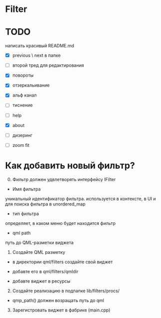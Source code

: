 # Filter

# TODO
написать красивый README.md
- [x] previous \ next в папке
- [ ] второй тред для редактирования
- [x] повороты
- [x] отзеркальивание
- [x] альф канал 
- [ ] тиснение
- [ ] help
- [x] about
- [ ] дизеринг
- [ ] zoom fit



# Как добавить новый фильтр?

0. Фильтр должен удвлетворять интерфейсу IFilter
- Имя фильтра

уникальный идентификатор фильтра. используется в контексте, в UI и для поиска фильтра в unordered_map

- тип фильтра

определяет, в каком меню будет находится фильтр

- qml path

путь до QML-разметки виджета

1. Создайте QML разметку 

- в директории qml/filters создайте свой виджет

- добавте его в qml/filters/qmldir

- добавте виджет в ресурсы

2. Создайте реализацию в подпапке lib/filters/procs/

- qmp_path() должен возращать путь до qml

3. Зарегистровать виджет в фабрике (main.cpp)

